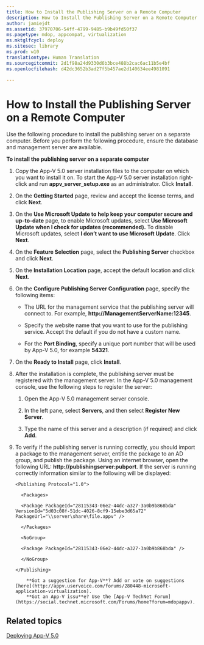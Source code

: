 ```yaml
---
title: How to Install the Publishing Server on a Remote Computer
description: How to Install the Publishing Server on a Remote Computer
author: jamiejdt
ms.assetid: 37970706-54ff-4799-9485-b9b49fd50f37
ms.pagetype: mdop, appcompat, virtualization
ms.mktglfcycl: deploy
ms.sitesec: library
ms.prod: w10
translationtype: Human Translation
ms.sourcegitcommit: 2d1f98a24d9330d6b3bce488b2cac6ac11b5e4bf
ms.openlocfilehash: d42dc3652b3ad27f5b457ae2d140634ee4981091

---
```



# How to Install the Publishing Server on a Remote Computer


Use the following procedure to install the publishing server on a separate computer. Before you perform the following procedure, ensure the database and management server are available.

**To install the publishing server on a separate computer**

1.  Copy the App-V 5.0 server installation files to the computer on which you want to install it on. To start the App-V 5.0 server installation right-click and run **appv\_server\_setup.exe** as an administrator. Click **Install**.

2.  On the **Getting Started** page, review and accept the license terms, and click **Next**.

3.  On the **Use Microsoft Update to help keep your computer secure and up-to-date** page, to enable Microsoft updates, select **Use Microsoft Update when I check for updates (recommended).** To disable Microsoft updates, select **I don’t want to use Microsoft Update**. Click **Next**.

4.  On the **Feature Selection** page, select the **Publishing Server** checkbox and click **Next**.

5.  On the **Installation Location** page, accept the default location and click **Next**.

6.  On the **Configure Publishing Server Configuration** page, specify the following items:

    -   The URL for the management service that the publishing server will connect to. For example, **http://ManagementServerName:12345**.

    -   Specify the website name that you want to use for the publishing service. Accept the default if you do not have a custom name.

    -   For the **Port Binding**, specify a unique port number that will be used by App-V 5.0, for example **54321**.

7.  On the **Ready to Install** page, click **Install**.

8.  After the installation is complete, the publishing server must be registered with the management server. In the App-V 5.0 management console, use the following steps to register the server:

    1.  Open the App-V 5.0 management server console.

    2.  In the left pane, select **Servers**, and then select **Register New Server**.

    3.  Type the name of this server and a description (if required) and click **Add**.

9.  To verify if the publishing server is running correctly, you should import a package to the management server, entitle the package to an AD group, and publish the package. Using an internet browser, open the following URL: **http://publishingserver:pubport**. If the server is running correctly information similar to the following will be displayed:

    `<Publishing Protocol="1.0">`

    `  <Packages>`

    `  <Package PackageId="28115343-06e2-44dc-a327-3a0b9b868bda" VersionId="5d03c08f-51dc-4026-8cf9-15ebe3d65a72" PackageUrl="\\server\share\file.appv" />`

    `  </Packages>`

    `  <NoGroup>`

    `  <Package PackageId="28115343-06e2-44dc-a327-3a0b9b868bda" />`

    `  </NoGroup>`

    `</Publishing>`

    
            **Got a suggestion for App-V**? Add or vote on suggestions [here](http://appv.uservoice.com/forums/280448-microsoft-application-virtualization). 
            **Got an App-V issu**e? Use the [App-V TechNet Forum](https://social.technet.microsoft.com/Forums/home?forum=mdopappv).

## Related topics


[Deploying App-V 5.0](deploying-app-v-50.md)

 

 








<!--HONumber=Jun16_HO4-->


